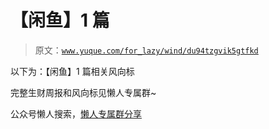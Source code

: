 # 【闲鱼】1 篇

> 原文：[`www.yuque.com/for_lazy/wind/du94tzgvik5gtfkd`](https://www.yuque.com/for_lazy/wind/du94tzgvik5gtfkd)

以下为：【闲鱼】1 篇相关风向标

完整生财周报和风向标见懒人专属群~

公众号懒人搜索，[懒人专属群分享](https://lazybook.fun/#/blog/group)